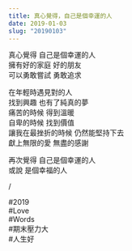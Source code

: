 ```yaml
---
title: 真心覺得，自己是個幸運的人
date: 2019-01-03
slug: "20190103"
---
```


真心覺得 自己是個幸運的人\
擁有好的家庭 好的朋友\
可以勇敢嘗試 勇敢追求

在年輕時遇見對的人\
找到興趣 也有了純真的夢\
痛苦的時候 得到溫暖\
自卑的時候 找到價值\
讓我在最挫折的時候 仍然能堅持下去\
獻上無限的愛 無盡的感謝

再次覺得 自己是個幸運的人\
或說 是個幸福的人

/

#2019\
#Love\
#Words\
#期末壓力大\
#人生好
